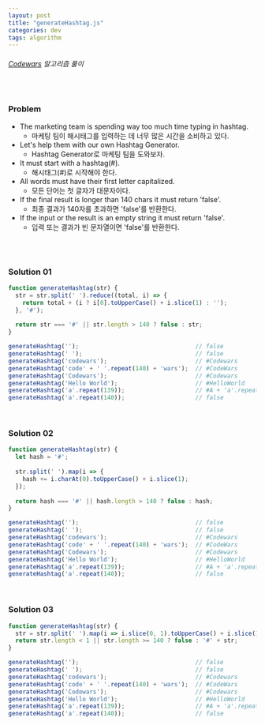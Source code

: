 ```yaml
---
layout: post
title: "generateHashtag.js"
categories: dev
tags: algorithm
---
```


###### [Codewars](https://www.codewars.com) 알고리즘 풀이

<br>

### Problem

- The marketing team is spending way too much time typing in hashtag.
  - 마케팅 팀이 해시태그를 입력하는 데 너무 많은 시간을 소비하고 있다.
- Let's help them with our own Hashtag Generator.
  - Hashtag Generator로 마케팅 팀을 도와보자.
- It must start with a hashtag(#).
  - 해시태그(#)로 시작해야 한다.
- All words must have their first letter capitalized.
  - 모든 단어는 첫 글자가 대문자이다.
- If the final result is longer than 140 chars it must return 'false'.
  - 최종 결과가 140자를 초과하면 'false'를 반환한다.
- If the input or the result is an empty string it must return 'false'.
  - 입력 또는 결과가 빈 문자열이면 'false'를 반환한다.

<br>

<br>

### Solution 01

```js
function generateHashtag(str) {
  str = str.split(' ').reduce((total, i) => {
    return total + (i ? i[0].toUpperCase() + i.slice(1) : '');
  }, '#');
  
  return str === '#' || str.length > 140 ? false : str;
}

generateHashtag('');                                 // false
generateHashtag(' ');                                // false
generateHashtag('codewars');                         // #Codewars
generateHashtag('code' + ' '.repeat(140) + 'wars');  // #CodeWars
generateHashtag('Codewars');                         // #Codewars
generateHashtag('Hello World');                      // #HelloWorld
generateHashtag('a'.repeat(139));                    // #A + 'a'.repeat(138)
generateHashtag('a'.repeat(140));                    // false
```

<br>

### Solution 02

```js
function generateHashtag(str) {
  let hash = '#';
  
  str.split(' ').map(i => {
    hash += i.charAt(0).toUpperCase() + i.slice(1);
  });
  
  return hash === '#' || hash.length > 140 ? false : hash;
}

generateHashtag('');                                 // false
generateHashtag(' ');                                // false
generateHashtag('codewars');                         // #Codewars
generateHashtag('code' + ' '.repeat(140) + 'wars');  // #CodeWars
generateHashtag('Codewars');                         // #Codewars
generateHashtag('Hello World');                      // #HelloWorld
generateHashtag('a'.repeat(139));                    // #A + 'a'.repeat(138)
generateHashtag('a'.repeat(140));                    // false
```

<br>

### Solution 03

```js
function generateHashtag(str) {
  str = str.split(' ').map(i => i.slice(0, 1).toUpperCase() + i.slice(1)).join('');
  return str.length < 1 || str.length >= 140 ? false : '#' + str;
}

generateHashtag('');                                 // false
generateHashtag(' ');                                // false
generateHashtag('codewars');                         // #Codewars
generateHashtag('code' + ' '.repeat(140) + 'wars');  // #CodeWars
generateHashtag('Codewars');                         // #Codewars
generateHashtag('Hello World');                      // #HelloWorld
generateHashtag('a'.repeat(139));                    // #A + 'a'.repeat(138)
generateHashtag('a'.repeat(140));                    // false
```

<br>

<br>